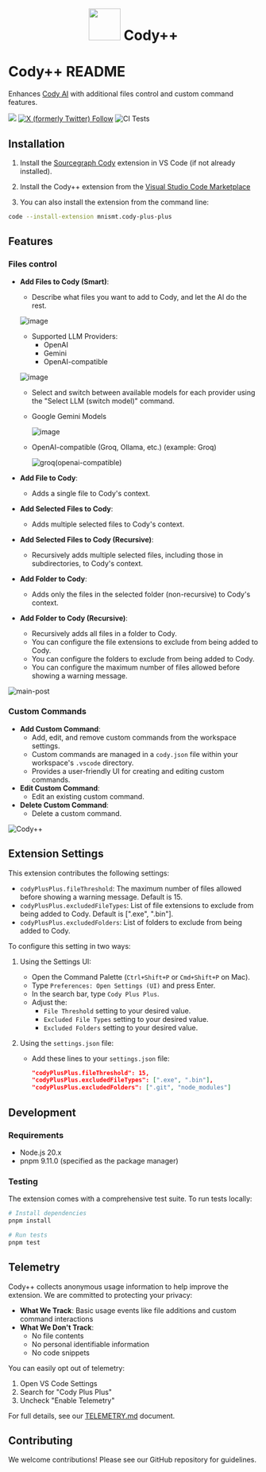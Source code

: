 <div align=center>

# <img src="https://i.imgur.com/T1aoBgL.png" width="64"> Cody++

</div>

# Cody++ README

Enhances [Cody AI](https://sourcegraph.com/cody) with additional files control and custom command features.

[![](https://img.shields.io/badge/Chat_with_Cody++-Ask_Cody-%238A16D7?labelColor=%23383838)](https://sourcegraph.com/github.com/mnismt/CodyPlusPlus)
[![X (formerly Twitter) Follow](https://img.shields.io/twitter/follow/CodyPlusPlus)](https://twitter.com/CodyPlusPlus)
![CI Tests](https://github.com/mnismt/CodyPlusPlus/actions/workflows/test.yml/badge.svg)

## Installation

1. Install the [Sourcegraph Cody](https://marketplace.visualstudio.com/items?itemName=sourcegraph.cody-ai) extension in VS Code (if not already installed).

2. Install the Cody++ extension from the [Visual Studio Code Marketplace](https://marketplace.visualstudio.com/items?itemName=mnismt.cody-plus-plus)

3. You can also install the extension from the command line:

```sh
code --install-extension mnismt.cody-plus-plus
```

## Features

### Files control

- **Add Files to Cody (Smart)**:

  - Describe what files you want to add to Cody, and let the AI do the rest.

  ![image](https://github.com/user-attachments/assets/025a69a1-51ba-4ce7-8529-b06f5ecd2e62)

  - Supported LLM Providers:
    - OpenAI
    - Gemini
    - OpenAI-compatible

  ![image](https://github.com/user-attachments/assets/2ac04927-db04-4280-8cba-04e409a1eb7e)

  - Select and switch between available models for each provider using the "Select LLM (switch model)" command.

  - Google Gemini Models

    ![image](https://github.com/user-attachments/assets/03916253-210c-4aa6-85e9-cb7cab6f6289)

  - OpenAI-compatible (Groq, Ollama, etc.) (example: Groq)

    ![groq(openai-compatible)](https://github.com/user-attachments/assets/dd3d83f0-82e7-4730-b8cc-87ed01986b92)

- **Add File to Cody**:
  - Adds a single file to Cody's context.
- **Add Selected Files to Cody**:
  - Adds multiple selected files to Cody's context.
- **Add Selected Files to Cody (Recursive)**:
  - Recursively adds multiple selected files, including those in subdirectories, to Cody's context.
- **Add Folder to Cody**:
  - Adds only the files in the selected folder (non-recursive) to Cody's context.
- **Add Folder to Cody (Recursive)**:
  - Recursively adds all files in a folder to Cody.
  - You can configure the file extensions to exclude from being added to Cody.
  - You can configure the folders to exclude from being added to Cody.
  - You can configure the maximum number of files allowed before showing a warning message.

![main-post](https://github.com/user-attachments/assets/9f2bc225-77da-4d54-a814-946606b43972)

### Custom Commands

- **Add Custom Command**:
  - Add, edit, and remove custom commands from the workspace settings.
  - Custom commands are managed in a `cody.json` file within your workspace's `.vscode` directory.
  - Provides a user-friendly UI for creating and editing custom commands.
- **Edit Custom Command**:
  - Edit an existing custom command.
- **Delete Custom Command**:
  - Delete a custom command.

![Cody++](https://github.com/user-attachments/assets/8426387a-62ee-49c7-9627-c438e28f079e)

## Extension Settings

This extension contributes the following settings:

- `codyPlusPlus.fileThreshold`: The maximum number of files allowed before showing a warning message. Default is 15.
- `codyPlusPlus.excludedFileTypes`: List of file extensions to exclude from being added to Cody. Default is [".exe", ".bin"].
- `codyPlusPlus.excludedFolders`: List of folders to exclude from being added to Cody.

To configure this setting in two ways:

1. Using the Settings UI:

   - Open the Command Palette (`Ctrl+Shift+P` or `Cmd+Shift+P` on Mac).
   - Type `Preferences: Open Settings (UI)` and press Enter.
   - In the search bar, type `Cody Plus Plus`.
   - Adjust the:
     - `File Threshold` setting to your desired value.
     - `Excluded File Types` setting to your desired value.
     - `Excluded Folders` setting to your desired value.

2. Using the `settings.json` file:

   - Add these lines to your `settings.json` file:

     ```json
     "codyPlusPlus.fileThreshold": 15,
     "codyPlusPlus.excludedFileTypes": [".exe", ".bin"],
     "codyPlusPlus.excludedFolders": [".git", "node_modules"]
     ```

## Development

### Requirements

- Node.js 20.x
- pnpm 9.11.0 (specified as the package manager)

### Testing

The extension comes with a comprehensive test suite. To run tests locally:

```sh
# Install dependencies
pnpm install

# Run tests
pnpm test
```

## Telemetry

Cody++ collects anonymous usage information to help improve the extension. We are committed to protecting your privacy:

- **What We Track**: Basic usage events like file additions and custom command interactions
- **What We Don't Track**:
  - No file contents
  - No personal identifiable information
  - No code snippets

You can easily opt out of telemetry:

1. Open VS Code Settings
2. Search for "Cody Plus Plus"
3. Uncheck "Enable Telemetry"

For full details, see our [TELEMETRY.md](TELEMETRY.md) document.

## Contributing

We welcome contributions! Please see our GitHub repository for guidelines.
